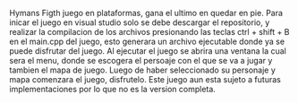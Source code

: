 Hymans Figth juego en plataformas, gana el ultimo en quedar en pie.
Para inicar el juego en visual studio solo se debe descargar el repositorio, y realizar la compilacion de los archivos presionando 
las teclas ctrl + shift + B en el main.cpp del juego, esto generara un archivo ejecutable donde ya se puede disfrutar del juego.
Al ejecutar el juego se abrira una ventana la cual sera el menu, donde se escogera el persoaje con el que se va a jugar y tambien el mapa de juego.
Luego de haber seleccionado su personaje y mapa comenzara el juego, disfrutelo.
Este juego aun esta sujeto a futuras implementaciones por lo que no es la version completa.
